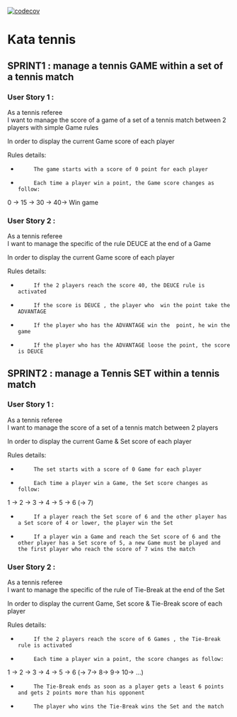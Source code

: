 [![codecov](https://codecov.io/gh/Jmaquin/kata-tennis/branch/master/graph/badge.svg)](https://codecov.io/gh/Jmaquin/kata-tennis)

# Kata tennis  
  
## SPRINT1 : manage a tennis GAME within a set of a tennis match  
  
### User Story 1 :  
  
 As a tennis referee  
I want to manage the score of a game of a set of a tennis match between 2 players with simple Game rules  
  
In order to display the current Game score of each player  
  
   
  
 Rules details:  
-          The game starts with a score of 0 point for each player  
  
-          Each time a player win a point, the Game score changes as follow:  
  
0 -> 15 -> 30 -> 40-> Win game  
  
   
  
### User Story 2 :  
  
 As a tennis referee  
I want to manage the specific of the rule DEUCE at the end of a Game  
  
In order to display the current Game score of each player  
  
   
  
 Rules details:  
-          If the 2 players reach the score 40, the DEUCE rule is activated  
  
-          If the score is DEUCE , the player who  win the point take the ADVANTAGE  
  
-          If the player who has the ADVANTAGE win the  point, he win the game  
  
-          If the player who has the ADVANTAGE loose the point, the score is DEUCE  
  
    
    
## SPRINT2 : manage a Tennis SET within a tennis match  
  
### User Story 1 :  
  
 As a tennis referee  
I want to manage the score of a set of a tennis match between 2 players  
  
In order to display the current Game & Set score of each player  
  
   
  
 Rules details:  
-          The set starts with a score of 0 Game for each player  
  
-          Each time a player win a Game, the Set score changes as follow:  
  
1 -> 2 -> 3 -> 4 -> 5 -> 6 (-> 7)  
  
-          If a player reach the Set score of 6 and the other player has a Set score of 4 or lower, the player win the Set  
  
-          If a player win a Game and reach the Set score of 6 and the other player has a Set score of 5, a new Game must be played and the first player who reach the score of 7 wins the match  
  
    
### User Story 2 :  
  
 As a tennis referee  
I want to manage the specific of the rule of Tie-Break at the end of the Set  
  
In order to display the current Game, Set score & Tie-Break score of each player  
  
   
  
 Rules details:  
-          If the 2 players reach the score of 6 Games , the Tie-Break rule is activated  
  
-          Each time a player win a point, the score changes as follow:  
  
1 -> 2 -> 3 -> 4 -> 5 -> 6 (-> 7-> 8-> 9-> 10-> …)  
  
-          The Tie-Break ends as soon as a player gets a least 6 points and gets 2 points more than his opponent  
  
-          The player who wins the Tie-Break wins the Set and the match  
  